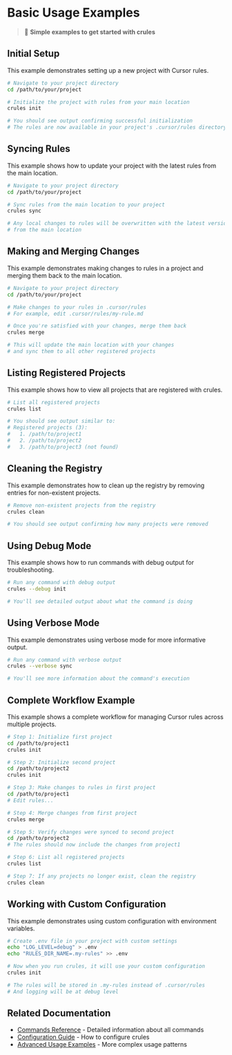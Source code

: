 # Basic Usage Examples

> 🧩 **Simple examples to get started with crules**

## Initial Setup

This example demonstrates setting up a new project with Cursor rules.

```bash
# Navigate to your project directory
cd /path/to/your/project

# Initialize the project with rules from your main location
crules init

# You should see output confirming successful initialization
# The rules are now available in your project's .cursor/rules directory
```

## Syncing Rules

This example shows how to update your project with the latest rules from the main location.

```bash
# Navigate to your project directory
cd /path/to/your/project

# Sync rules from the main location to your project
crules sync

# Any local changes to rules will be overwritten with the latest version
# from the main location
```

## Making and Merging Changes

This example demonstrates making changes to rules in a project and merging them back to the main location.

```bash
# Navigate to your project directory
cd /path/to/your/project

# Make changes to your rules in .cursor/rules
# For example, edit .cursor/rules/my-rule.md

# Once you're satisfied with your changes, merge them back
crules merge

# This will update the main location with your changes
# and sync them to all other registered projects
```

## Listing Registered Projects

This example shows how to view all projects that are registered with crules.

```bash
# List all registered projects
crules list

# You should see output similar to:
# Registered projects (3):
#   1. /path/to/project1
#   2. /path/to/project2
#   3. /path/to/project3 (not found)
```

## Cleaning the Registry

This example demonstrates how to clean up the registry by removing entries for non-existent projects.

```bash
# Remove non-existent projects from the registry
crules clean

# You should see output confirming how many projects were removed
```

## Using Debug Mode

This example shows how to run commands with debug output for troubleshooting.

```bash
# Run any command with debug output
crules --debug init

# You'll see detailed output about what the command is doing
```

## Using Verbose Mode

This example demonstrates using verbose mode for more informative output.

```bash
# Run any command with verbose output
crules --verbose sync

# You'll see more information about the command's execution
```

## Complete Workflow Example

This example shows a complete workflow for managing Cursor rules across multiple projects.

```bash
# Step 1: Initialize first project
cd /path/to/project1
crules init

# Step 2: Initialize second project
cd /path/to/project2
crules init

# Step 3: Make changes to rules in first project
cd /path/to/project1
# Edit rules...

# Step 4: Merge changes from first project
crules merge

# Step 5: Verify changes were synced to second project
cd /path/to/project2
# The rules should now include the changes from project1

# Step 6: List all registered projects
crules list

# Step 7: If any projects no longer exist, clean the registry
crules clean
```

## Working with Custom Configuration

This example demonstrates using custom configuration with environment variables.

```bash
# Create .env file in your project with custom settings
echo "LOG_LEVEL=debug" > .env
echo "RULES_DIR_NAME=.my-rules" >> .env

# Now when you run crules, it will use your custom configuration
crules init

# The rules will be stored in .my-rules instead of .cursor/rules
# And logging will be at debug level
```

## Related Documentation

- [Commands Reference](../user-guide/commands.md) - Detailed information about all commands
- [Configuration Guide](../user-guide/configuration.md) - How to configure crules
- [Advanced Usage Examples](advanced-usage.md) - More complex usage patterns
